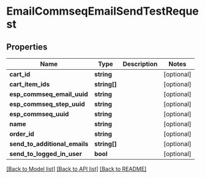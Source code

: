 # EmailCommseqEmailSendTestRequest

## Properties
Name | Type | Description | Notes
------------ | ------------- | ------------- | -------------
**cart_id** | **string** |  | [optional] 
**cart_item_ids** | **string[]** |  | [optional] 
**esp_commseq_email_uuid** | **string** |  | [optional] 
**esp_commseq_step_uuid** | **string** |  | [optional] 
**esp_commseq_uuid** | **string** |  | [optional] 
**name** | **string** |  | [optional] 
**order_id** | **string** |  | [optional] 
**send_to_additional_emails** | **string[]** |  | [optional] 
**send_to_logged_in_user** | **bool** |  | [optional] 

[[Back to Model list]](../README.md#documentation-for-models) [[Back to API list]](../README.md#documentation-for-api-endpoints) [[Back to README]](../README.md)


